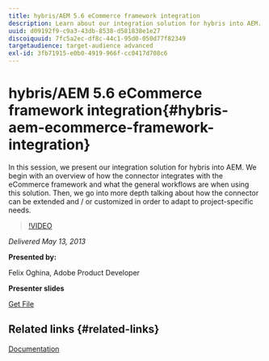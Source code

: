 ```yaml
---
title: hybris/AEM 5.6 eCommerce framework integration
description: Learn about our integration solution for hybris into AEM. We begin with an overview of how the connector integrates with the eCommerce framework and what the general workflows are when using this solution. Then, we go into more depth talking about how the connector can be extended and / or customized in order to adapt to project-specific needs.
uuid: d09192f9-c9a3-43db-8538-d581838e1e27
discoiquuid: 7fc5a2ec-df8c-44c1-95d0-050d77f82349
targetaudience: target-audience advanced
exl-id: 3fb71915-e0b0-4919-966f-cc0417d708c6
---
```

# hybris/AEM 5.6 eCommerce framework integration{#hybris-aem-ecommerce-framework-integration}

In this session, we present our integration solution for hybris into AEM. We begin with an overview of how the connector integrates with the eCommerce framework and what the general workflows are when using this solution. Then, we go into more depth talking about how the connector can be extended and / or customized in order to adapt to project-specific needs.

>[!VIDEO](https://video.tv.adobe.com/v/19578/?quality=9)

*Delivered May 13, 2013*

**Presented by:**

Felix Oghina, Adobe Product Developer

**Presenter slides**

[Get File](assets/hybris-aem-5-6-ecommerce-framework-integration.pdf)

## Related links {#related-links}

[Documentation](https://docs.adobe.com/content/docs/en/cq/5-6-1/ecommerce/eCommerce-framework.html#Deploying%20eCommerce%20with%20hybris)

<!--
[Get back to the Overview](https://helpx.adobe.com/experience-manager/kt/eseminars/gems/aem-index.html)
-->
